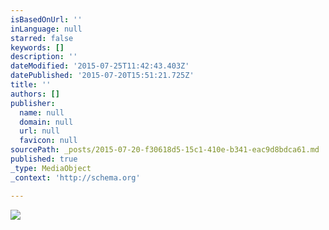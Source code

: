 ```yaml
---
isBasedOnUrl: ''
inLanguage: null
starred: false
keywords: []
description: ''
dateModified: '2015-07-25T11:42:43.403Z'
datePublished: '2015-07-20T15:51:21.725Z'
title: ''
authors: []
publisher:
  name: null
  domain: null
  url: null
  favicon: null
sourcePath: _posts/2015-07-20-f30618d5-15c1-410e-b341-eac9d8bdca61.md
published: true
_type: MediaObject
_context: 'http://schema.org'

---
```

![](https://the-grid-user-content.s3-us-west-2.amazonaws.com/89f378af-a8ca-4741-884c-c83cbd74fd97.png)